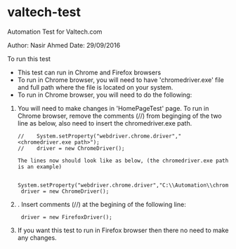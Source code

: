 # valtech-test
Automation  Test for Valtech.com  

Author: Nasir Ahmed
Date: 29/09/2016

To run this test
*   This test can run in Chrome and Firefox browsers
*   To run in Chrome browser, you will need to have 'chromedriver.exe' file and full path where the file is located on your system.
*   To run in Chrome browser, you will need to do the following:


1.  You will need to make changes in 'HomePageTest' page. To run in Chrome browser, remove the 
        comments (//) from beginging of the two line as below, also need to insert the chromedriver.exe path. 

        //    System.setProperty("webdriver.chrome.driver","<chromedriver.exe path>");
        //    driver = new ChromeDriver();

        The lines now should look like as below, (the chromedriver.exe path is an example)

         System.setProperty("webdriver.chrome.driver","C:\\Automation\\chrome\\chromedriver.exe");
         driver = new ChromeDriver();
      
2. .  Insert comments (//) at the begining of the following line:
  
        driver = new FirefoxDriver();
        
 3. If you want this test to run in Firefox browser then there no need to make any changes.      
